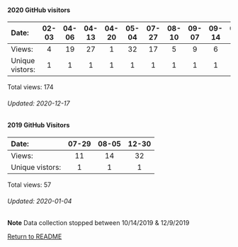 #### 2020 GitHub visitors
Date:		  |  02-03   |       04-06   |       04-13   |       04-20   |       05-04   |       07-27   |  08-10  |  09-07  |  09-14  |  09-28  |  10-19  |  10-26  |  11-02
|:---     |:---:  |:---:  |:---:  |:---:  |:---:  |:---:  |:---:  |:---:  |:---:  |:---:  |:---:  |:---:  |:---:
Views:		  |  4       |       19      |       27      |       1       |       32      |       17      |  5      |  9      |  6      |  16     |  5      |  3      |  30
Unique            vistors:  |  1       |       1       |       1       |       1       |       1       |       1  |      1  |      1  |      1  |      1  |      1  |      1  |      1

Total views: 174
###### Updated: 2020-12-17

#### 2019 GitHub Visitors
Date:   |         07-29   |  08-05 | 12-30 
|:---   |:---:    |:---: |:---:
Views:  |         11      |  14 | 32 
Unique  vistors:  |       1  |      1 | 1 

Total views: 57
###### Updated: 2020-01-04
**Note**  Data collection stopped between 10/14/2019 & 12/9/2019

[Return to README](https://github.com/BradleyA/pi-sound/blob/master/README.md)
